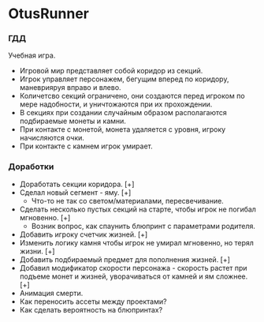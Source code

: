 # OtusRunner
### ГДД
Учебная игра.
* Игровой мир представляет собой коридор из секций.
* Игрок управляет персонажем, бегущим вперед по коридору, маневрияруя вправо и влево.
* Количетсво секций ограничено, они создаются перед игроком по мере надобности, и уничтожаются при их прохождении.
* В секциях при создании случайным образом располагаются подбираемые монеты и камни.
* При контакте с монетой, монета удаляется с уровня, игроку начисляются очки.
* При контакте с камнем игрок умирает.

### Доработки
+ Доработать секции коридора. [+]
+ Сделал новый сегмент - яму. [+]
	+ Что-то не так со светом/материалами, пересвечивание.
+ Сделать несколько пустых секций на старте, чтобы игрок не погибал мгновенно. [+]
	+ Возник вопрос, как спаунить блюпринт с параметрами родителя.
+ Добавить игроку счетчик жизней. [+]
+ Изменить логику камня чтобы игрок не умирал мгновенно, но терял жизни. [+]
+ Добавить подбираемый предмет для пополнения жизней. [+]
+ Добавил модификатор скорости персонажа - скорость растет при подъеме монет и жизней, уворачиваться от камней и ям сложнее. [+]
+ Анимация смерти.
+ Как переносить ассеты между проектами?
+ Как сделать вероятность на блюпринтах?